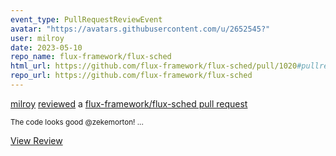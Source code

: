 ```yaml
---
event_type: PullRequestReviewEvent
avatar: "https://avatars.githubusercontent.com/u/2652545?"
user: milroy
date: 2023-05-10
repo_name: flux-framework/flux-sched
html_url: https://github.com/flux-framework/flux-sched/pull/1020#pullrequestreview-1421069400
repo_url: https://github.com/flux-framework/flux-sched
---
```


<a href='https://github.com/milroy' target='_blank'>milroy</a> <a href='https://github.com/flux-framework/flux-sched/pull/1020#pullrequestreview-1421069400' target='_blank'>reviewed</a> a <a href='https://github.com/flux-framework/flux-sched/pull/1020' target='_blank'>flux-framework/flux-sched pull request</a>

<small>The code looks good @zekemorton! ...</small>

<a href='https://github.com/flux-framework/flux-sched/pull/1020#pullrequestreview-1421069400' target='_blank'>View Review</a>